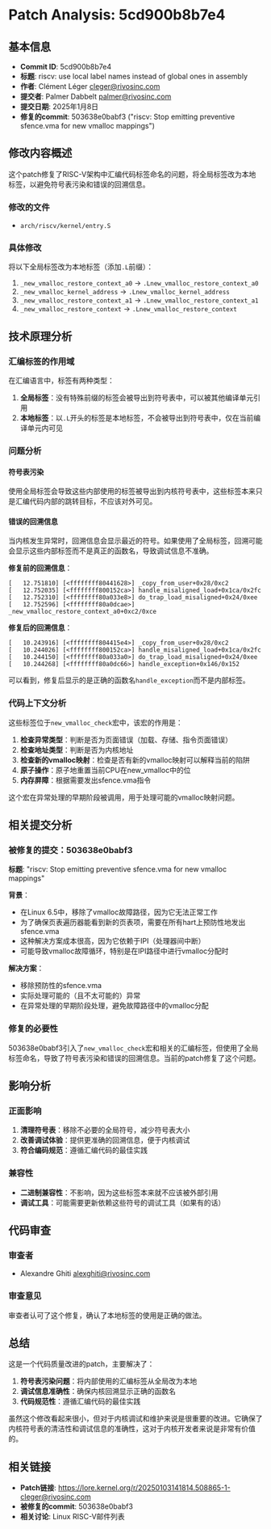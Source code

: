 # Patch Analysis: 5cd900b8b7e4

## 基本信息

- **Commit ID**: 5cd900b8b7e4
- **标题**: riscv: use local label names instead of global ones in assembly
- **作者**: Clément Léger <cleger@rivosinc.com>
- **提交者**: Palmer Dabbelt <palmer@rivosinc.com>
- **提交日期**: 2025年1月8日
- **修复的commit**: 503638e0babf3 ("riscv: Stop emitting preventive sfence.vma for new vmalloc mappings")

## 修改内容概述

这个patch修复了RISC-V架构中汇编代码标签命名的问题，将全局标签改为本地标签，以避免符号表污染和错误的回溯信息。

### 修改的文件

- `arch/riscv/kernel/entry.S`

### 具体修改

将以下全局标签改为本地标签（添加`.L`前缀）：

1. `_new_vmalloc_restore_context_a0` → `.Lnew_vmalloc_restore_context_a0`
2. `_new_vmalloc_kernel_address` → `.Lnew_vmalloc_kernel_address`
3. `_new_vmalloc_restore_context_a1` → `.Lnew_vmalloc_restore_context_a1`
4. `_new_vmalloc_restore_context` → `.Lnew_vmalloc_restore_context`

## 技术原理分析

### 汇编标签的作用域

在汇编语言中，标签有两种类型：

1. **全局标签**：没有特殊前缀的标签会被导出到符号表中，可以被其他编译单元引用
2. **本地标签**：以`.L`开头的标签是本地标签，不会被导出到符号表中，仅在当前编译单元内可见

### 问题分析

#### 符号表污染
使用全局标签会导致这些内部使用的标签被导出到内核符号表中，这些标签本来只是汇编代码内部的跳转目标，不应该对外可见。

#### 错误的回溯信息
当内核发生异常时，回溯信息会显示最近的符号。如果使用了全局标签，回溯可能会显示这些内部标签而不是真正的函数名，导致调试信息不准确。

**修复前的回溯信息**：
```
[   12.751810] [<ffffffff80441628>] _copy_from_user+0x28/0xc2
[   12.752035] [<ffffffff800152ca>] handle_misaligned_load+0x1ca/0x2fc
[   12.752310] [<ffffffff80a033e8>] do_trap_load_misaligned+0x24/0xee
[   12.752596] [<ffffffff80a0dcae>] _new_vmalloc_restore_context_a0+0xc2/0xce
```

**修复后的回溯信息**：
```
[   10.243916] [<ffffffff804415e4>] _copy_from_user+0x28/0xc2
[   10.244026] [<ffffffff800152ca>] handle_misaligned_load+0x1ca/0x2fc
[   10.244150] [<ffffffff80a033a0>] do_trap_load_misaligned+0x24/0xee
[   10.244268] [<ffffffff80a0dc66>] handle_exception+0x146/0x152
```

可以看到，修复后显示的是正确的函数名`handle_exception`而不是内部标签。

### 代码上下文分析

这些标签位于`new_vmalloc_check`宏中，该宏的作用是：

1. **检查异常类型**：判断是否为页面错误（加载、存储、指令页面错误）
2. **检查地址类型**：判断是否为内核地址
3. **检查新的vmalloc映射**：检查是否有新的vmalloc映射可以解释当前的陷阱
4. **原子操作**：原子地重置当前CPU在new_vmalloc中的位
5. **内存屏障**：根据需要发出sfence.vma指令

这个宏在异常处理的早期阶段被调用，用于处理可能的vmalloc映射问题。

## 相关提交分析

### 被修复的提交：503638e0babf3

**标题**: "riscv: Stop emitting preventive sfence.vma for new vmalloc mappings"

**背景**：
- 在Linux 6.5中，移除了vmalloc故障路径，因为它无法正常工作
- 为了确保页表遍历器能看到新的页表项，需要在所有hart上预防性地发出sfence.vma
- 这种解决方案成本很高，因为它依赖于IPI（处理器间中断）
- 可能导致vmalloc故障循环，特别是在IPI路径中进行vmalloc分配时

**解决方案**：
- 移除预防性的sfence.vma
- 实际处理可能的（且不太可能的）异常
- 在异常处理的早期阶段处理，避免故障路径中的vmalloc分配

### 修复的必要性

503638e0babf3引入了`new_vmalloc_check`宏和相关的汇编标签，但使用了全局标签命名，导致了符号表污染和错误的回溯信息。当前的patch修复了这个问题。

## 影响分析

### 正面影响

1. **清理符号表**：移除不必要的全局符号，减少符号表大小
2. **改善调试体验**：提供更准确的回溯信息，便于内核调试
3. **符合编码规范**：遵循汇编代码的最佳实践

### 兼容性

- **二进制兼容性**：不影响，因为这些标签本来就不应该被外部引用
- **调试工具**：可能需要更新依赖这些符号的调试工具（如果有的话）

## 代码审查

### 审查者
- Alexandre Ghiti <alexghiti@rivosinc.com>

### 审查意见
审查者认可了这个修复，确认了本地标签的使用是正确的做法。

## 总结

这是一个代码质量改进的patch，主要解决了：

1. **符号表污染问题**：将内部使用的汇编标签从全局改为本地
2. **调试信息准确性**：确保内核回溯显示正确的函数名
3. **代码规范性**：遵循汇编代码的最佳实践

虽然这个修改看起来很小，但对于内核调试和维护来说是很重要的改进。它确保了内核符号表的清洁性和调试信息的准确性，这对于内核开发者来说是非常有价值的。

## 相关链接

- **Patch链接**: https://lore.kernel.org/r/20250103141814.508865-1-cleger@rivosinc.com
- **被修复的commit**: 503638e0babf3
- **相关讨论**: Linux RISC-V邮件列表
